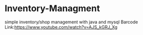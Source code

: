 # Inventory-Managment
simple inventory/shop management with java and mysql
Barcode Link:https://www.youtube.com/watch?v=AJS_kGRJ_Xg
